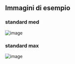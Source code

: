 ## Immagini di esempio

### standard med

![image](https://dev0.turbolab.it/immagini/24206/med)

### standard max

![image](https://dev0.turbolab.it/immagini/24206/max)
